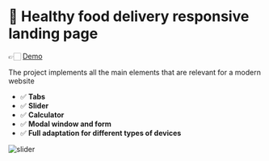 # 🥦 Healthy food delivery responsive landing page
👉🏻 [Demo](https://xartv.github.io/foodTestProject/src/)

The project implements all the main elements that are relevant for a modern website
* ✅ __Tabs__
* ✅ __Slider__ 
* ✅ __Calculator__ 
* ✅ __Modal window and form__
* ✅ __Full adaptation for different types of devices__

![slider](src/img/readme/preview1.gif)
